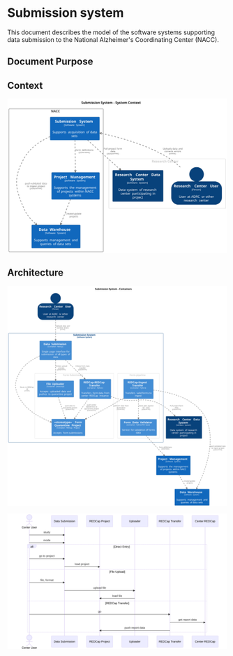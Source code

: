 # Submission system

This document describes the model of the software systems supporting data submission to the National Alzheimer's Coordinating Center (NACC).

## Document Purpose



## Context

![Submission-Context-Diagram](images/structurizr-SubmissionContext.svg)

## Architecture

![Submission-Container-Diagram](images/structurizr-SubmissionContainers.svg)

![diagram](./06-submission-1.svg)

<!-- ## Deployment

![Submission-Deployment-Diagram](images/structurizr-ProductionSubmissionDeployment.svg) -->